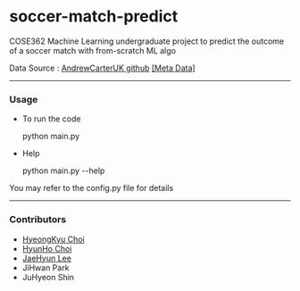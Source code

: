 # soccer-match-predict
COSE362 Machine Learning undergraduate project to predict the outcome of a soccer match with from-scratch ML algo


Data Source : [AndrewCarterUK github](http://www.github.com/AndrewCarterUK/football-predictor) [[Meta Data]](http://www.football-data.co.uk/notes.txt)

-------
### Usage
* To run the code

    python main.py

* Help

    python main.py --help

You may refer to the config.py file for details

-------
### Contributors

* [HyeongKyu Choi](https://github.com/imhgchoi)
* [HyunHo Choi](https://github.com/chlgusgh715)
* [JaeHyun Lee](https://github.com/LEE-JAE-HYUN179)
* JiHwan Park
* JuHyeon Shin
